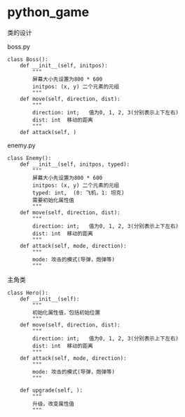 # python_game

类的设计

boss.py

    class Boss():
        def __init__(self, initpos):
       		"""
       		屏幕大小先设置为800 * 600
       		initpos: (x, y) 二个元素的元组
       		"""
    	def move(self, direction, dist):
            """
            direction: int;   值为0, 1, 2, 3(分别表示上下左右)
            dist: int  移动的距离
            """
        def attack(self, )

enemy.py

    class Enemy():
        def __init__(self, initpos, typed):
       		"""
       		屏幕大小先设置为800 * 600
       		initpos: (x, y) 二个元素的元组
       		typed: int,  (0: 飞机，1: 坦克)
       		需要初始化属性值
       		"""
    	def move(self, direction, dist):
            """
            direction: int;   值为0, 1, 2, 3(分别表示上下左右)
            dist: int  移动的距离
            """
        def attack(self, mode, direction):
            """
            mode: 攻击的模式(导弹，炮弹等)
            """
            

主角类

    class Hero():
        def __init__(self):
            """
            初始化属性值，包括初始位置
            """
        def move(self, direction, dist):
            """
            direction: int;   值为0, 1, 2, 3(分别表示上下左右)
            dist: int  移动的距离
            """
        def attack(self, mode, direction):
            """
            mode: 攻击的模式(导弹，炮弹等)
            """
            
        def upgrade(self, ):
            """
            升级，改变属性值
            """
    


